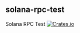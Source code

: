 solana-rpc-test
----------
Solana RPC Test
[![Crates.io](https://img.shields.io/crates/v/solana-rpc-test.svg)](https://crates.io/crates/solana-rpc-test)